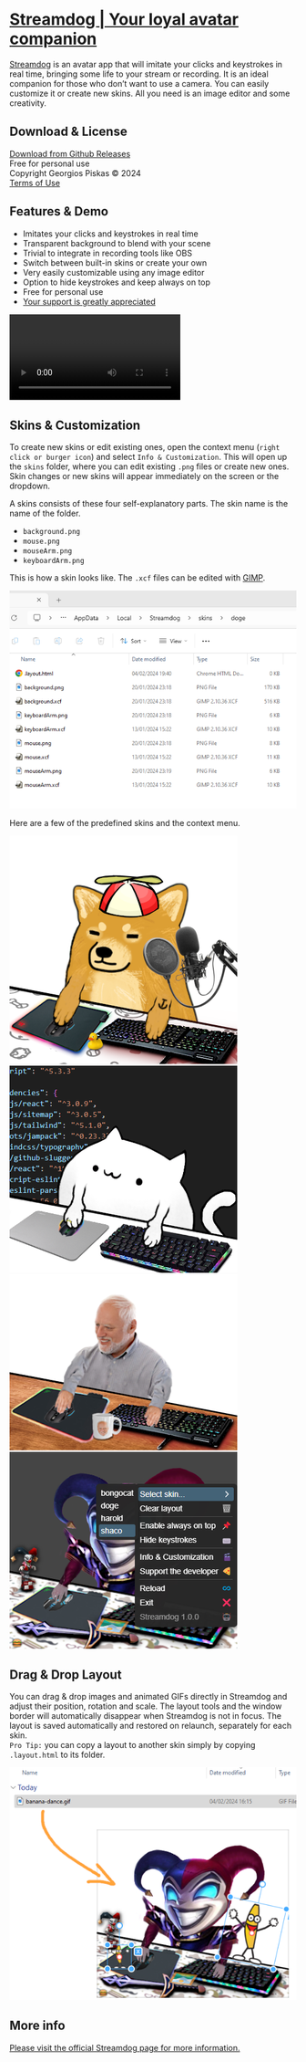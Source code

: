 # [Streamdog | Your loyal avatar companion](https://gpiskas.com/projects/streamdog/)

[Streamdog](https://gpiskas.com/projects/streamdog/) is an avatar app that will imitate your clicks and keystrokes in real time, bringing some life to your stream or recording. It is an ideal companion for those who don’t want to use a camera.
You can easily customize it or create new skins. All you need is an image editor and some creativity.

## Download & License
[Download from Github Releases](https://github.com/gpiskas/streamdog/releases) \
Free for personal use \
Copyright Georgios Piskas © 2024 \
[Terms of Use](https://gpiskas.com/terms/)

## Features & Demo
- Imitates your clicks and keystrokes in real time
- Transparent background to blend with your scene
- Trivial to integrate in recording tools like OBS
- Switch between built-in skins or create your own
- Very easily customizable using any image editor
- Option to hide keystrokes and keep always on top
- Free for personal use
- [Your support is greatly appreciated](https://gpiskas.com/about/)

<video controls src=".github/streamdog.mp4" title="Streamdog demo"></video>

## Skins & Customization
To create new skins or edit existing ones, open the context menu (`right click or burger icon`) and select `Info & Customization`.
This will open up the `skins` folder, where you can edit existing `.png` files or create new ones.
Skin changes or new skins will appear immediately on the screen or the dropdown.

A skins consists of these four self-explanatory parts. The skin name is the name of the folder.
- `background.png`
- `mouse.png`
- `mouseArm.png`
- `keyboardArm.png`


This is how a skin looks like. The `.xcf` files can be edited with [GIMP](https://www.gimp.org/).

![Streamdog Skins](.github/streamdog_skins.png)

Here are a few of the predefined skins and the context menu.

![Streamdog Skin Dog](.github/streamdog_skin_dog.png)
![Streamdog Skin Bongocat](.github/streamdog_skin_bongocat.png)
![Streamdog Skin Harold](.github/streamdog_skin_harold.png)
![Streamdog Settings Context Menu](.github/streamdog_settings.png)

## Drag & Drop Layout
You can drag & drop images and animated GIFs directly in Streamdog and adjust their position, rotation and scale.
The layout tools and the window border will automatically disappear when Streamdog is not in focus.
The layout is saved automatically and restored on relaunch, separately for each skin. \
`Pro Tip:` you can copy a layout to another skin simply by copying `.layout.html` to its folder.

![Streamdog Drag & Drop animated GIFs and Images](.github/streamdog_drag_drop.png)

## More info
[Please visit the official Streamdog page for more information.](https://gpiskas.com/projects/streamdog/)